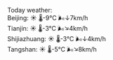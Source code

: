 Today weather:  
Beijing: ☀️   🌡️-9°C 🌬️↓7km/h  
Tianjin: ☀️   🌡️-3°C 🌬️↘4km/h  
Shijiazhuang: ☀️   🌡️-3°C 🌬️↓4km/h  
Tangshan: ☀️   🌡️-5°C 🌬️↘8km/h  

